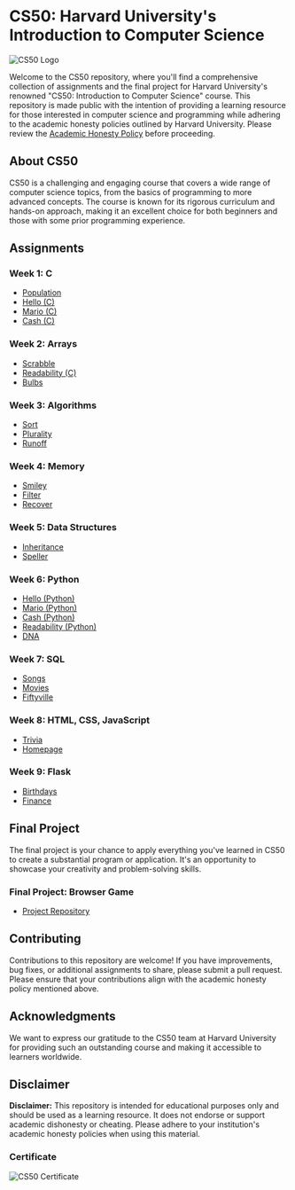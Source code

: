 # CS50: Harvard University's Introduction to Computer Science

![CS50 Logo](https://members-csforall.imgix.net/members/logos/cs50-black.PNG)

Welcome to the CS50 repository, where you'll find a comprehensive collection of assignments and the final project for Harvard University's renowned "CS50: Introduction to Computer Science" course. This repository is made public with the intention of providing a learning resource for those interested in computer science and programming while adhering to the academic honesty policies outlined by Harvard University. Please review the [Academic Honesty Policy](https://cs50.harvard.edu/x/2023/honesty/#policy) before proceeding.

## About CS50

CS50 is a challenging and engaging course that covers a wide range of computer science topics, from the basics of programming to more advanced concepts. The course is known for its rigorous curriculum and hands-on approach, making it an excellent choice for both beginners and those with some prior programming experience.

## Assignments

### Week 1: C
- [Population]()
- [Hello (C)]()
- [Mario (C)]()
- [Cash (C)]()

### Week 2: Arrays
- [Scrabble]()
- [Readability (C)]()
- [Bulbs](/bulbs)

### Week 3: Algorithms
- [Sort](/sort)
- [Plurality](/plurality)
- [Runoff](/runoff)

### Week 4: Memory
- [Smiley](/smiley)
- [Filter](/filter-less)
- [Recover](/recover)

### Week 5: Data Structures
- [Inheritance](/inheritance)
- [Speller](/speller)

### Week 6: Python
- [Hello (Python)](/Problem%20Set-6/hello.py)
- [Mario (Python)](/Problem%20Set-6/mario.py)
- [Cash (Python)](/Problem%20Set-6/cash.py)
- [Readability (Python)](/Problem%20Set-6/readability.py)
- [DNA](/Problem%20Set-6/dna)

### Week 7: SQL
- [Songs](/songs)
- [Movies](/movies)
- [Fiftyville](/fiftyville)

### Week 8: HTML, CSS, JavaScript
- [Trivia](/trivia)
- [Homepage](/homepage)

### Week 9: Flask
- [Birthdays](/birthdays)
- [Finance](/finance)

## Final Project

The final project is your chance to apply everything you've learned in CS50 to create a substantial program or application. It's an opportunity to showcase your creativity and problem-solving skills.

### Final Project: Browser Game
- [Project Repository](/Final%20Project)

## Contributing

Contributions to this repository are welcome! If you have improvements, bug fixes, or additional assignments to share, please submit a pull request. Please ensure that your contributions align with the academic honesty policy mentioned above.

## Acknowledgments

We want to express our gratitude to the CS50 team at Harvard University for providing such an outstanding course and making it accessible to learners worldwide.

## Disclaimer

**Disclaimer:** This repository is intended for educational purposes only and should be used as a learning resource. It does not endorse or support academic dishonesty or cheating. Please adhere to your institution's academic honesty policies when using this material.

### Certificate

![CS50 Certificate](https://certificates.cs50.io/28d39417-4825-4989-a5c3-3235496e31be.png?size=letter)
